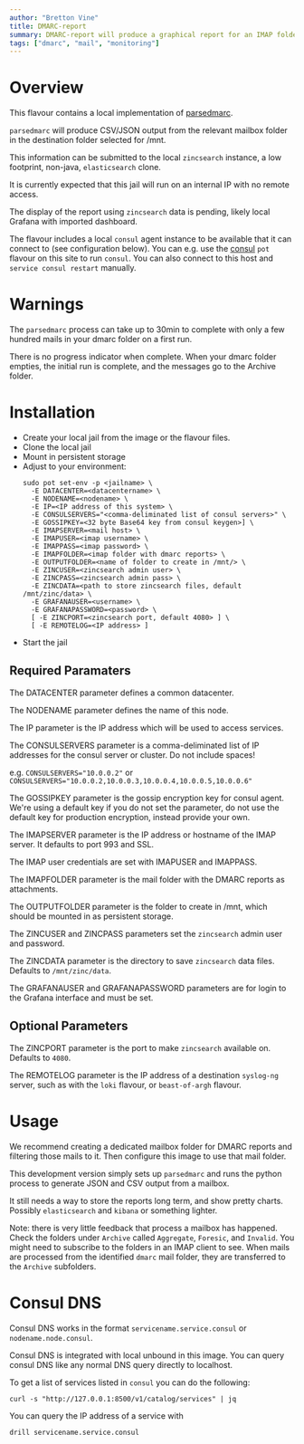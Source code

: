 ```yaml
---
author: "Bretton Vine"
title: DMARC-report
summary: DMARC-report will produce a graphical report for an IMAP folder with DMARC reports
tags: ["dmarc", "mail", "monitoring"]
---
```


# Overview

This flavour contains a local implementation of [parsedmarc](https://pypi.org/project/parsedmarc/).

`parsedmarc` will produce CSV/JSON output from the relevant mailbox folder in the destination folder selected for /mnt.

This information can be submitted to the local `zincsearch` instance, a low footprint, non-java, `elasticsearch` clone.

It is currently expected that this jail will run on an internal IP with no remote access.

The display of the report using `zincsearch` data is pending, likely local Grafana with imported dashboard.

The flavour includes a local ```consul``` agent instance to be available that it can connect to (see configuration below). You can e.g. use the [consul](https://potluck.honeyguide.net/blog/consul/) ```pot``` flavour on this site to run ```consul```. You can also connect to this host and ```service consul restart``` manually.

# Warnings

The `parsedmarc` process can take up to 30min to complete with only a few hundred mails in your dmarc folder on a first run.

There is no progress indicator when complete. When your dmarc folder empties, the initial run is complete, and the messages go to the Archive folder.

# Installation

* Create your local jail from the image or the flavour files.
* Clone the local jail
* Mount in persistent storage
* Adjust to your environment:
  ```
  sudo pot set-env -p <jailname> \
    -E DATACENTER=<datacentername> \
    -E NODENAME=<nodename> \
    -E IP=<IP address of this system> \
    -E CONSULSERVERS="<comma-deliminated list of consul servers>" \
    -E GOSSIPKEY=<32 byte Base64 key from consul keygen>] \
    -E IMAPSERVER=<mail host> \
    -E IMAPUSER=<imap username> \
    -E IMAPPASS=<imap password> \
    -E IMAPFOLDER=<imap folder with dmarc reports> \
    -E OUTPUTFOLDER=<name of folder to create in /mnt/> \
    -E ZINCUSER=<zincsearch admin user> \
    -E ZINCPASS=<zincsearch admin pass> \
    -E ZINCDATA=<path to store zincsearch files, default /mnt/zinc/data> \
    -E GRAFANAUSER=<username> \
    -E GRAFANAPASSWORD=<password> \
    [ -E ZINCPORT=<zincsearch port, default 4080> ] \
    [ -E REMOTELOG=<IP address> ]
  ```
* Start the jail

## Required Paramaters
The DATACENTER parameter defines a common datacenter.

The NODENAME parameter defines the name of this node.

The IP parameter is the IP address which will be used to access services.

The CONSULSERVERS parameter is a comma-deliminated list of IP addresses for the consul server or cluster. Do not include spaces!

e.g. ```CONSULSERVERS="10.0.0.2"``` or ```CONSULSERVERS="10.0.0.2,10.0.0.3,10.0.0.4,10.0.0.5,10.0.0.6"```

The GOSSIPKEY parameter is the gossip encryption key for consul agent. We're using a default key if you do not set the parameter, do not use the default key for production encryption, instead provide your own.

The IMAPSERVER parameter is the IP address or hostname of the IMAP server. It defaults to port 993 and SSL.

The IMAP user credentials are set with IMAPUSER and IMAPPASS.

The IMAPFOLDER parameter is the mail folder with the DMARC reports as attachments. 

The OUTPUTFOLDER parameter is the folder to create in /mnt, which should be mounted in as persistent storage.

The ZINCUSER and ZINCPASS parameters set the `zincsearch` admin user and password.

The ZINCDATA parameter is the directory to save `zincsearch` data files. Defaults to `/mnt/zinc/data`.

The GRAFANAUSER and GRAFANAPASSWORD parameters are for login to the Grafana interface and must be set.

## Optional Parameters

The ZINCPORT parameter is the port to make `zincsearch` available on. Defaults to `4080`.

The REMOTELOG parameter is the IP address of a destination ```syslog-ng``` server, such as with the ```loki``` flavour, or ```beast-of-argh``` flavour.

# Usage

We recommend creating a dedicated mailbox folder for DMARC reports and filtering those mails to it. Then configure this image to use that mail folder.

This development version simply sets up `parsedmarc` and runs the python process to generate JSON and CSV output from a mailbox.

It still needs a way to store the reports long term, and show pretty charts. Possibly `elasticsearch` and `kibana` or something lighter.

Note: there is very little feedback that process a mailbox has happened. Check the folders under `Archive` called `Aggregate`, `Foresic`, and `Invalid`. You might need to subscribe to the folders in an IMAP client to see. When mails are processed from the identified `dmarc` mail folder, they are transferred to the `Archive` subfolders.

# Consul DNS

Consul DNS works in the format `servicename.service.consul` or `nodename.node.consul`.

Consul DNS is integrated with local unbound in this image. You can query consul DNS like any normal DNS query directly to localhost.

To get a list of services listed in `consul` you can do the following:

```
curl -s "http://127.0.0.1:8500/v1/catalog/services" | jq
```

You can query the IP address of a service with

```
drill servicename.service.consul
```
